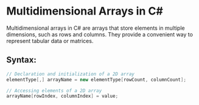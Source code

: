 # Multidimensional Arrays in C#

Multidimensional arrays in C# are arrays that store elements in multiple dimensions, such as rows and columns. They provide a convenient way to represent tabular data or matrices.

## Syntax:

```csharp
// Declaration and initialization of a 2D array
elementType[,] arrayName = new elementType[rowCount, columnCount];

// Accessing elements of a 2D array
arrayName[rowIndex, columnIndex] = value;
